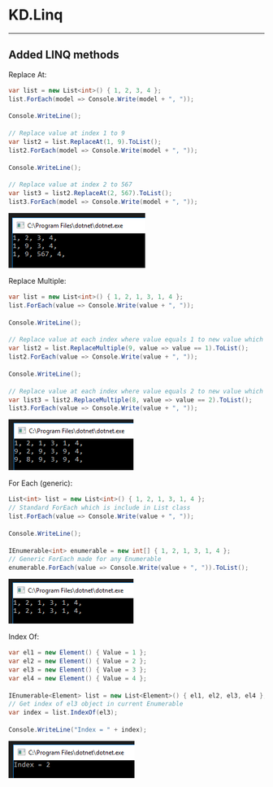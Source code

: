 # KD.Linq
---

Added LINQ methods
--


Replace At:
```csharp
var list = new List<int>() { 1, 2, 3, 4 };
list.ForEach(model => Console.Write(model + ", "));

Console.WriteLine();

// Replace value at index 1 to 9
var list2 = list.ReplaceAt(1, 9).ToList();
list2.ForEach(model => Console.Write(model + ", "));

Console.WriteLine();

// Replace value at index 2 to 567
var list3 = list2.ReplaceAt(2, 567).ToList();
list3.ForEach(model => Console.Write(model + ", "));
```
![](https://raw.githubusercontent.com/Sejoslaw/KD.Linq/master/img/ReplaceAt.PNG)


Replace Multiple:
```csharp
var list = new List<int>() { 1, 2, 1, 3, 1, 4 };
list.ForEach(value => Console.Write(value + ", "));

Console.WriteLine();

// Replace value at each index where value equals 1 to new value which is 9
var list2 = list.ReplaceMultiple(9, value => value == 1).ToList();
list2.ForEach(value => Console.Write(value + ", "));

Console.WriteLine();

// Replace value at each index where value equals 2 to new value which is 8
var list3 = list2.ReplaceMultiple(8, value => value == 2).ToList();
list3.ForEach(value => Console.Write(value + ", "));
```
![](https://raw.githubusercontent.com/Sejoslaw/KD.Linq/master/img/ReplaceMultiple.PNG)



For Each (generic):
```csharp
List<int> list = new List<int>() { 1, 2, 1, 3, 1, 4 };
// Standard ForEach which is include in List class
list.ForEach(value => Console.Write(value + ", "));

Console.WriteLine();

IEnumerable<int> enumerable = new int[] { 1, 2, 1, 3, 1, 4 };
// Generic ForEach made for any Enumerable
enumerable.ForEach(value => Console.Write(value + ", ")).ToList();
```
![](https://raw.githubusercontent.com/Sejoslaw/KD.Linq/master/img/ForEach.PNG)



Index Of:
```csharp
var el1 = new Element() { Value = 1 };
var el2 = new Element() { Value = 2 };
var el3 = new Element() { Value = 3 };
var el4 = new Element() { Value = 4 };

IEnumerable<Element> list = new List<Element>() { el1, el2, el3, el4 };
// Get index of el3 object in current Enumerable
var index = list.IndexOf(el3);

Console.WriteLine("Index = " + index);
```
![](https://raw.githubusercontent.com/Sejoslaw/KD.Linq/master/img/IndexOf.PNG)
